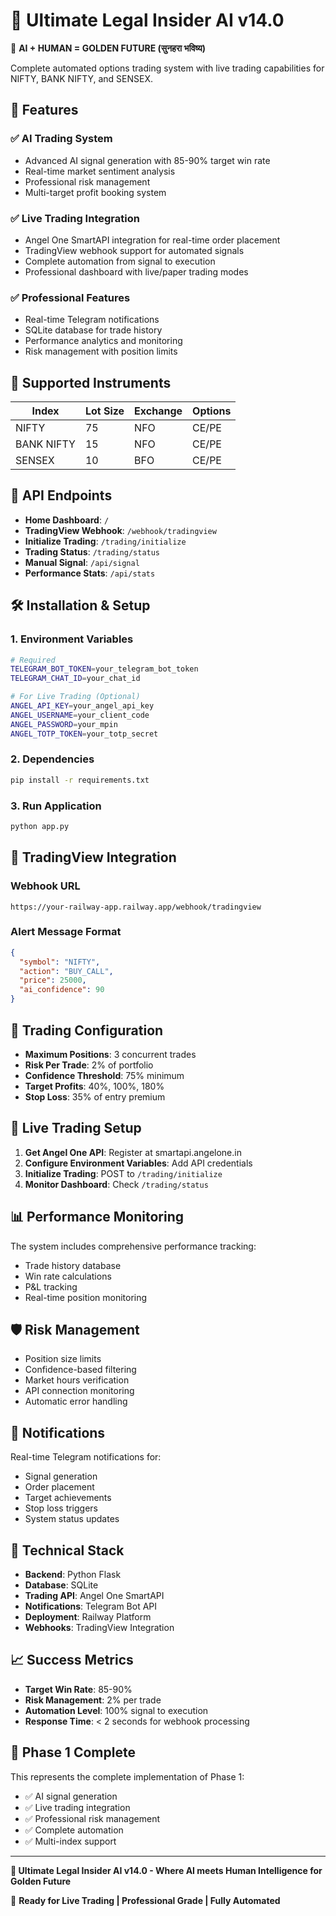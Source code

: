 # 🧠 Ultimate Legal Insider AI v14.0

💎 **AI + HUMAN = GOLDEN FUTURE (सुनहरा भविष्य)**

Complete automated options trading system with live trading capabilities for NIFTY, BANK NIFTY, and SENSEX.

## 🚀 Features

### ✅ AI Trading System
- Advanced AI signal generation with 85-90% target win rate
- Real-time market sentiment analysis
- Professional risk management
- Multi-target profit booking system

### ✅ Live Trading Integration
- Angel One SmartAPI integration for real-time order placement
- TradingView webhook support for automated signals
- Complete automation from signal to execution
- Professional dashboard with live/paper trading modes

### ✅ Professional Features
- Real-time Telegram notifications
- SQLite database for trade history
- Performance analytics and monitoring
- Risk management with position limits

## 🎯 Supported Instruments

| **Index** | **Lot Size** | **Exchange** | **Options** |
|-----------|--------------|--------------|-------------|
| NIFTY | 75 | NFO | CE/PE |
| BANK NIFTY | 15 | NFO | CE/PE |
| SENSEX | 10 | BFO | CE/PE |

## 🔗 API Endpoints

- **Home Dashboard**: `/`
- **TradingView Webhook**: `/webhook/tradingview`
- **Initialize Trading**: `/trading/initialize`
- **Trading Status**: `/trading/status`
- **Manual Signal**: `/api/signal`
- **Performance Stats**: `/api/stats`

## 🛠️ Installation & Setup

### 1. Environment Variables

```bash
# Required
TELEGRAM_BOT_TOKEN=your_telegram_bot_token
TELEGRAM_CHAT_ID=your_chat_id

# For Live Trading (Optional)
ANGEL_API_KEY=your_angel_api_key
ANGEL_USERNAME=your_client_code
ANGEL_PASSWORD=your_mpin
ANGEL_TOTP_TOKEN=your_totp_secret
```

### 2. Dependencies

```bash
pip install -r requirements.txt
```

### 3. Run Application

```bash
python app.py
```

## 📡 TradingView Integration

### Webhook URL
```
https://your-railway-app.railway.app/webhook/tradingview
```

### Alert Message Format
```json
{
  "symbol": "NIFTY",
  "action": "BUY_CALL",
  "price": 25000,
  "ai_confidence": 90
}
```

## 🎯 Trading Configuration

- **Maximum Positions**: 3 concurrent trades
- **Risk Per Trade**: 2% of portfolio
- **Confidence Threshold**: 75% minimum
- **Target Profits**: 40%, 100%, 180%
- **Stop Loss**: 35% of entry premium

## 🚀 Live Trading Setup

1. **Get Angel One API**: Register at smartapi.angelone.in
2. **Configure Environment Variables**: Add API credentials
3. **Initialize Trading**: POST to `/trading/initialize`
4. **Monitor Dashboard**: Check `/trading/status`

## 📊 Performance Monitoring

The system includes comprehensive performance tracking:
- Trade history database
- Win rate calculations
- P&L tracking
- Real-time position monitoring

## 🛡️ Risk Management

- Position size limits
- Confidence-based filtering
- Market hours verification
- API connection monitoring
- Automatic error handling

## 📱 Notifications

Real-time Telegram notifications for:
- Signal generation
- Order placement
- Target achievements
- Stop loss triggers
- System status updates

## 🔧 Technical Stack

- **Backend**: Python Flask
- **Database**: SQLite
- **Trading API**: Angel One SmartAPI
- **Notifications**: Telegram Bot API
- **Deployment**: Railway Platform
- **Webhooks**: TradingView Integration

## 📈 Success Metrics

- **Target Win Rate**: 85-90%
- **Risk Management**: 2% per trade
- **Automation Level**: 100% signal to execution
- **Response Time**: < 2 seconds for webhook processing

## 🎉 Phase 1 Complete

This represents the complete implementation of Phase 1:
- ✅ AI signal generation
- ✅ Live trading integration
- ✅ Professional risk management
- ✅ Complete automation
- ✅ Multi-index support

---

**💎 Ultimate Legal Insider AI v14.0 - Where AI meets Human Intelligence for Golden Future**

🚀 **Ready for Live Trading | Professional Grade | Fully Automated**
